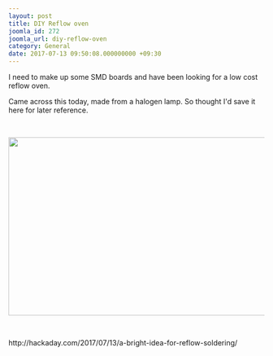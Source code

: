 ```yaml
---
layout: post
title: DIY Reflow oven
joomla_id: 272
joomla_url: diy-reflow-oven
category: General
date: 2017-07-13 09:50:08.000000000 +09:30
---
```

<p>I need to make up some SMD boards and have been looking for a low cost reflow oven.</p>
<p>Came across this today, made from a halogen lamp. So thought I'd save it here for later reference.</p>
<p> </p>
<p><img src="../../../../../images/blog_articles/272/b2ap3_large_halogen-floodlight-smt-reflow-o45tb35dtssmp4-shot0002_featured.png" width="800" height="350" align="center" data-style="clear" /></p>
<p> </p>
<p>http://hackaday.com/2017/07/13/a-bright-idea-for-reflow-soldering/</p>
